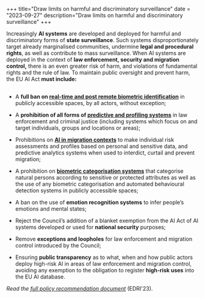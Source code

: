 +++
title="Draw limits on harmful and discriminatory surveillance"
date = "2023-09-27"
description="Draw limits on harmful and discriminatory surveillance"
+++


Increasingly **AI systems** are developed and deployed for harmful and discriminatory forms of **state surveillance**. Such systems disproportionately target already marginalised communities, undermine **legal and procedural rights**, as well as contribute to mass surveillance. When AI systems are deployed in the context of **law enforcement, security and migration control,** there is an even greater risk of harm, and violations of fundamental rights and the rule of law. To maintain public oversight and prevent harm, the EU AI Act **must include:**

##

* A **full ban on [real-time and post remote biometric identification](//edri.org/wp-content/uploads/2022/05/Prohibit-RBI-in-publicly-accessible-spaces-Civil-Society-Amendments-AI-Act-FINAL.pdf)** in publicly accessible spaces, by all actors, without exception;

* A **prohibition of all forms of [predictive and profiling systems](//www.fairtrials.org/articles/news/ai-act-eu-must-ban-predictive-ai-systems-in-policing-and-criminal-justice/)** in law enforcement and criminal justice (including systems which focus on and target individuals, groups and locations or areas);

* Prohibitions on **[AI in migration contexts](//edri.org/our-work/civil-society-calls-for-the-eu-ai-act-to-better-protect-people-on-the-move/)** to make individual risk assessments and profiles based on personal and sensitive data, and predictive analytics systems when used to interdict, curtail and prevent migration;

* A prohibition on **[biometric categorisation systems](//www.accessnow.org/wp-content/uploads/2022/05/Amendments-to-the-AI-Acts-treatment-of-biometric-categorisation.pdf)** that categorise natural persons according to sensitive or protected attributes as well as the use of any biometric categorisation and automated behavioural detection systems in publicly accessible spaces;

* A ban on the use of **emotion recognition systems** to infer people’s emotions and mental states;

* Reject the Council’s addition of a blanket exemption from the AI Act of AI systems developed or used for **national security** purposes;

* Remove **exceptions and loopholes** for law enforcement and migration control introduced by the Council;

* Ensuring **public transparency** as to what, when and how public actors deploy high-risk AI in areas of law enforcement and migration control, avoiding any exemption to the obligation to register **high-risk uses** into the EU AI database.

_Read the [full policy recommendation document](//edri.org/wp-content/uploads/2023/07/Civil-society-AI-Act-trilogues-statement.pdf)_ (EDRI'23).

